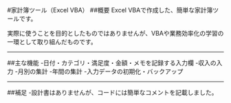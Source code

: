 #家計簿ツール（Excel VBA）
##概要
Excel VBAで作成した、簡単な家計簿ツールです。

実際に使うことを目的としたものではありませんが、VBAや業務効率化の学習の一環として取り組んだものです。

---

##主な機能
-日付・カテゴリ・満足度・金額・メモを記録する入力欄
-収入の入力
-月別の集計
-年間の集計
-入力データの初期化・バックアップ

---

##補足
-設計書はありませんが、コードには簡単なコメントを記載しました。
